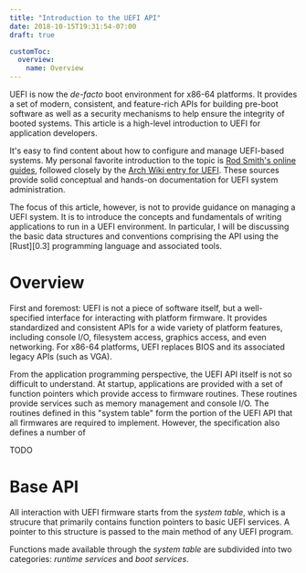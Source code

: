```yaml
---
title: "Introduction to the UEFI API"
date: 2018-10-15T19:31:54-07:00
draft: true

customToc:
  overview:
    name: Overview
---
```


UEFI is now the *de-facto* boot environment for x86-64 platforms. It provides a set of modern,
consistent, and feature-rich APIs for building pre-boot software as well as a security mechanisms
to help ensure the integrity of booted systems. This article is a high-level introduction to UEFI
for application developers.
<!--more-->

It's easy to find content about how to configure and manage UEFI-based systems. My personal favorite
introduction to the topic is [Rod Smith's online guides][0.1], followed closely by the
[Arch Wiki entry for UEFI][0.2]. These sources provide solid conceptual and hands-on documentation
for UEFI system administration.

The focus of this article, however, is not to provide guidance on managing a UEFI system. It is to
introduce the concepts and fundamentals of writing applications to run in a UEFI environment. In
particular, I will be discussing the basic data structures and conventions comprising the API using
the [Rust][0.3] programming language and associated tools.


# Overview

First and foremost: UEFI is not a piece of software itself, but a well-specified interface for
interacting with platform firmware. It provides standardized and consistent APIs for a wide variety
of platform features, including console I/O, filesystem access, graphics access, and even
networking. For x86-64 platforms, UEFI replaces BIOS and its associated legacy APIs (such as VGA).

From the application programming perspective, the UEFI API itself is not so difficult to understand.
At startup, applications are provided with a set of function pointers which provide access to
firmware routines. These routines provide services such as memory management and console I/O. The
routines defined in this "system table" form the portion of the UEFI API that all firmwares are
required to implement. However, the specification also defines a number of

TODO


# Base API

All interaction with UEFI firmware starts from the *system table*, which is a strucure that
primarily contains function pointers to basic UEFI services. A pointer to this structure is passed
to the main method of any UEFI program.

Functions made available through the *system table* are subdivided into two categories: *runtime
services* and *boot services*. 


[0.1]: http://www.rodsbooks.com/efi-bootloaders/index.html
[0.2]: https://wiki.archlinux.org/index.php/Unified_Extensible_Firmware_Interface
